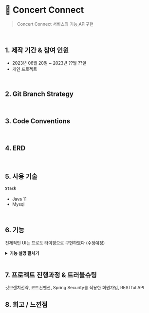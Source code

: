 # :pushpin: Concert Connect

> Concert Connect 서비스의 기능,API구현
  

</br>

## 1. 제작 기간 & 참여 인원
- 2023년 06월 20일 ~ 2023년 ??월 ??일
- 개인 프로젝트

</br>

## 2. Git Branch Strategy

</br>

## 3. Code Conventions

</br>

## 4. ERD 
</br>

## 5. 사용 기술
#### `Stack`
  - Java 11
  - Mysql 
</br>

## 6. 기능
전제적인 UI는 프로토 타이핑으로 구현하였다 (수정예정)
<details>
<summary><b>기능 설명 펼치기</b></summary>
<div markdown="1">

### 6.1. 첫페이지
<img src="https://user-images.githubusercontent.com/118063903/216823650-7726080c-dfad-48a0-95e3-63fe29381ae2.png" width="300" height="500"/><br>
사용자는 포장 또는 매장이용 버튼을 선택할수있다

### 6.2. 메뉴 선택
<img src="https://user-images.githubusercontent.com/118063903/216823985-ebc21d11-a76d-401c-a52d-34c3ead7b6ac.png" width="400" height="600"/>
<img src="https://user-images.githubusercontent.com/118063903/216824120-899b6bdf-3397-4095-974d-ccbe34120cbe.png" width="400" height="600"/><br>
메뉴 카테고리와 각 카테고리별 메뉴들을 배치

### 6.3. 장바구니
<img src="https://user-images.githubusercontent.com/118063903/216824299-86867718-38fa-485f-b1da-89a1167d9b6f.png" width="400" height="600"/><br>
선택한 메뉴의 수량과 옵션을 선택하여 장바구니에 전달 , 세부옵션을 추가하여 장바구니에 추가<br>
<img src="https://user-images.githubusercontent.com/118063903/216824339-110e0391-8adc-40f0-bfbe-f6f2769d630c.png" width="400" height="600"/><br>
장바구니에 메뉴 추가 및 삭제 시 변동된 정보를 다시 출력<br>

### 6.4. 결제
<img src="https://user-images.githubusercontent.com/118063903/216824592-9ec4e4aa-dd4d-405a-8ff4-cca025512acb.png" width="1000" height="650"/><br>
결제 후 결제내역을 Database에 전송

 ### 6.5. 결제 후
<img src="https://user-images.githubusercontent.com/118063903/216824833-16ea8e53-535e-4104-bc47-7bc624d8fb35.png" width="1000" height="650"/><br>
결제 완료하면 대기번호 창이 뜨고 7초 후, 첫 화면으로 돌아감<br>

간단한 디자인 툴로 레퍼런스 이미지를 정하고 <br>
팀원들과 DB 정규화를 진행한후 Java Swing을 사용하여 <br>
JPanel,JFrame, JButton등의 위치를 잡고 각 버튼의 기능들과 
패널의 기능을 구현하였다


</div>
</details>

</br>

## 7. 프로젝트 진행과정 & 트러블슈팅
깃브랜치전략, 코드컨벤션, Spring Security를 적용한 회원가입, RESTful API 


## 8. 회고 / 느낀점







 



 
